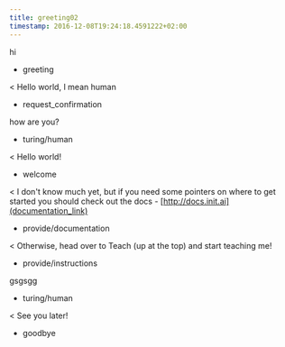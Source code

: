```yaml
---
title: greeting02
timestamp: 2016-12-08T19:24:18.4591222+02:00
---
```


hi
* greeting

< Hello world, I mean human
* request_confirmation

how are you?
* turing/human

< Hello world!
* welcome

< I don't know much yet, but if you need some pointers on where to get started you should check out the docs -
[http://docs.init.ai](documentation_link)
* provide/documentation

< Otherwise, head over to Teach (up at the top) and start teaching me!
* provide/instructions

gsgsgg
* turing/human

< See you later!
* goodbye
